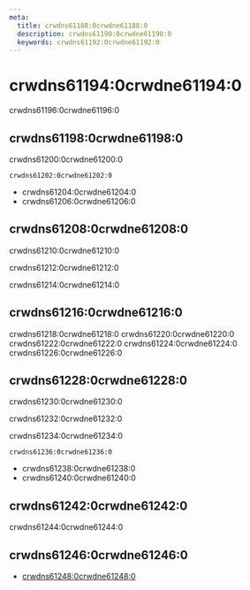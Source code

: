 ```yaml
---
meta:
  title: crwdns61188:0crwdne61188:0
  description: crwdns61190:0crwdne61190:0
  keywords: crwdns61192:0crwdne61192:0
---
```


# crwdns61194:0crwdne61194:0
crwdns61196:0crwdne61196:0

<entry-ad />

## crwdns61198:0crwdne61198:0
crwdns61200:0crwdne61200:0

`crwdns61202:0crwdne61202:0`
- crwdns61204:0crwdne61204:0
- crwdns61206:0crwdne61206:0


## crwdns61208:0crwdne61208:0
crwdns61210:0crwdne61210:0

  crwdns61212:0crwdne61212:0

  crwdns61214:0crwdne61214:0

## crwdns61216:0crwdne61216:0
crwdns61218:0crwdne61218:0
<alert type="success">crwdns61220:0crwdne61220:0</alert>
<alert type="info">crwdns61222:0crwdne61222:0</alert>
<alert type="warning">crwdns61224:0crwdne61224:0</alert>
<alert type="error">crwdns61226:0crwdne61226:0</alert>

## crwdns61228:0crwdne61228:0
crwdns61230:0crwdne61230:0

  crwdns61232:0crwdne61232:0

  crwdns61234:0crwdne61234:0

  `crwdns61236:0crwdne61236:0`
  - crwdns61238:0crwdne61238:0
  - crwdns61240:0crwdne61240:0

## crwdns61242:0crwdne61242:0
crwdns61244:0crwdne61244:0

## crwdns61246:0crwdne61246:0
  - [crwdns61248:0crwdne61248:0]()

<doc-footer />
